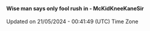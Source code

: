 #### Wise man says only fool rush in - McKidKneeKaneSir
Updated on 21/05/2024 - 00:41:49 (UTC) Time Zone
